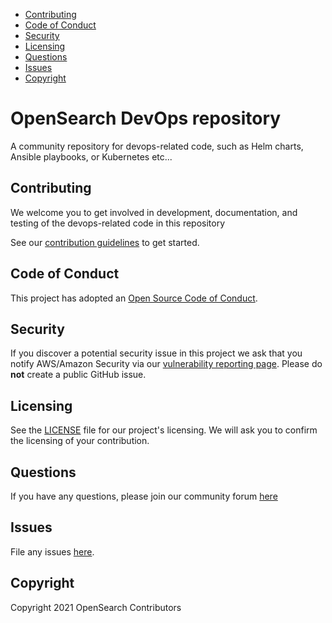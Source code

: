  - [Contributing](#contributing)
 - [Code of Conduct](#code-of-conduct)
 - [Security](#security)
 - [Licensing](#licensing)
 - [Questions](#Questions)
 - [Issues](#Issues)
 - [Copyright](#copyright)

 # OpenSearch DevOps repository

A community repository for devops-related code, such as Helm charts, Ansible playbooks, or Kubernetes etc...

## Contributing

We welcome you to get involved in development, documentation, and testing of the devops-related code in this repository

See our [contribution guidelines](CONTRIBUTING.md) to get started.

## Code of Conduct

This project has adopted an [Open Source Code of Conduct](https://aws.github.io/code-of-conduct).

## Security

If you discover a potential security issue in this project we ask that you notify AWS/Amazon Security via our [vulnerability reporting page](http://aws.amazon.com/security/vulnerability-reporting/). Please do **not** create a public GitHub issue.

## Licensing

See the [LICENSE](LICENSE.txt) file for our project's licensing. We will ask you to confirm the licensing of your contribution.

## Questions

If you have any questions, please join our community forum [here](https://discuss.opendistrocommunity.dev/)

## Issues

File any issues [here](https://github.com/opensearch-project/opensearch-devops/issues).

## Copyright

Copyright 2021 OpenSearch Contributors
